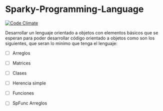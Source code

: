 # Sparky-Programming-Language

[![Code Climate](https://codeclimate.com/github/codeclimate/codeclimate/badges/gpa.svg)](https://codeclimate.com/github/CZDiego/Sparky-Programming-Language)

Desarrollar un lenguaje orientado a objetos con elementos básicos que se esperan para poder desarrollar código orientado a objetos como son los siguientes, que seran lo minimo que tenga el lenguaje:

- [ ] Arreglos
- [ ] Matrices
- [ ] Clases
- [ ] Herencia simple
- [ ] Funciones
- [ ] SpFunc Arreglos



